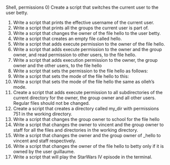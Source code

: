 Shell, permissions
0) Create a script that switches the current user to the user betty.
1) Write a script that prints the effective username of the current user.
2) Write a script that prints all the groups the current user is part of.
3) Write a script that changes the owner of the file hello to the user betty.
4) Write a script that creates an empty file called hello.
5) Write a script that adds execute permission to the owner of the file hello.
6) Write a script that adds execute permission to the owner and the group owner, and read permission to other users, to the file hello.
7) Write a script that adds execution permission to the owner, the group owner and the other users, to the file hello
8) Write a script that sets the permission to the file hello as follows:
9) Write a script that sets the mode of the file hello to this:
10) Write a script that sets the mode of the file hello the same as olleh’s mode.
11) Create a script that adds execute permission to all subdirectories of the current directory for the owner, the group owner and all other users. Regular files should not be changed.
12) Create a script that creates a directory called my_dir with permissions 751 in the working directory.
13) Write a script that changes the group owner to school for the file hello
14) Write a script that changes the owner to vincent and the group owner to staff for all the files and directories in the working directory.
15) Write a script that changes the owner and the group owner of _hello to vincent and staff respectively.
16) Write a script that changes the owner of the file hello to betty only if it is owned by the user guillaume.
17) Write a script that will play the StarWars IV episode in the terminal.
